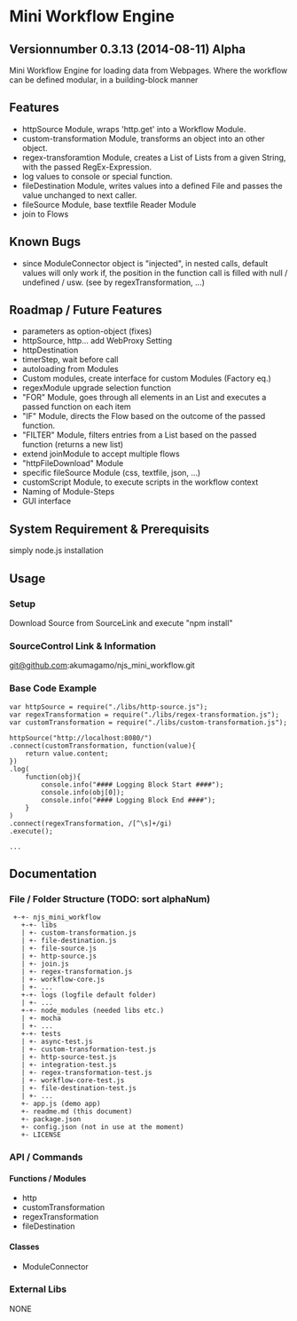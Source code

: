 # Mini Workflow Engine
## Versionnumber 0.3.13 (2014-08-11) Alpha
Mini Workflow Engine for loading data from Webpages. Where the workflow can be defined modular, in a building-block manner

## Features
* httpSource Module, wraps 'http.get' into a Workflow Module.
* custom-transformation Module, transforms an object into an other object. 
* regex-transforamtion Module, creates a List of Lists from a given String, with the passed RegEx-Expression.
* log values to console or special function.
* fileDestination Module, writes values into a defined File and passes the value unchanged to next caller.
* fileSource Module, base textfile Reader Module
* join to Flows

## Known Bugs
* since ModuleConnector object is "injected", in nested calls, default values will only work if, the position in the function call is filled with null / undefined / usw. (see by regexTransformation, ...)

## Roadmap / Future Features
* parameters as option-object (fixes)
* httpSource, http... add WebProxy Setting
* httpDestination
* timerStep, wait before call
* autoloading from Modules
* Custom modules, create interface for custom Modules (Factory eq.)
* regexModule upgrade selection function
* "FOR" Module, goes through all elements in an List and executes a passed function on each item
* "IF" Module, directs the Flow based on the outcome of the passed function.
* "FILTER" Module, filters entries from a List based on the passed function (returns a new list)
* extend joinModule to accept multiple flows
* "httpFileDownload" Module
* specific fileSource Module (css, textfile, json, ...)
* customScript Module, to execute scripts in the workflow context
* Naming of Module-Steps
* GUI interface

## System Requirement & Prerequisits
 simply node.js installation

## Usage

### Setup
Download Source from SourceLink and execute "npm install"

### SourceControl Link & Information
git@github.com:akumagamo/njs_mini_workflow.git

### Base Code Example

	var httpSource = require("./libs/http-source.js");
	var regexTransformation = require("./libs/regex-transformation.js");
	var customTransformation = require("./libs/custom-transformation.js");

	httpSource("http://localhost:8080/")
	.connect(customTransformation, function(value){
		return value.content;
	})
	.log(
		function(obj){
			console.info("#### Logging Block Start ####");
			console.info(obj[0]);
			console.info("#### Logging Block End ####");
		}
	)
	.connect(regexTransformation, /[^\s]+/gi)
	.execute();
	
	...

## Documentation

### File / Folder Structure (TODO: sort alphaNum)
     +-+- njs_mini_workflow
	   +-+- libs
	   | +- custom-transformation.js
	   | +- file-destination.js
	   | +- file-source.js
	   | +- http-source.js
	   | +- join.js
	   | +- regex-transformation.js
	   | +- workflow-core.js
	   | +- ...
	   +-+- logs (logfile default folder)
	   | +- ...
       +-+- node_modules (needed libs etc.)
	   | +- mocha
       | +- ...
       +-+- tests
       | +- async-test.js
       | +- custom-transformation-test.js
       | +- http-source-test.js
       | +- integration-test.js
       | +- regex-transformation-test.js
       | +- workflow-core-test.js
	   | +- file-destination-test.js 
       | +- ...
	   +- app.js (demo app)
       +- readme.md (this document)
	   +- package.json
	   +- config.json (not in use at the moment)
	   +- LICENSE 
	  
### API / Commands

#### Functions / Modules
* http
* customTransformation
* regexTransformation
* fileDestination

#### Classes
* ModuleConnector

### External Libs

NONE


